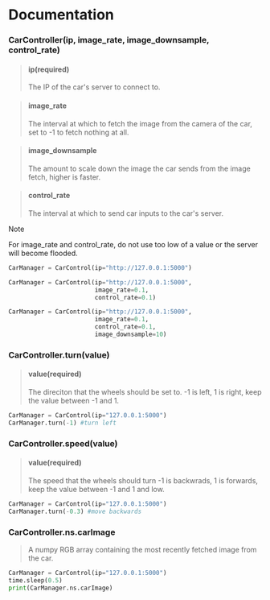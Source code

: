 # Documentation

### CarController(ip, image_rate, image_downsample, control_rate)
> #### ip(required)
> The IP of the car's server to connect to.

> #### image_rate
> The interval at which to fetch the image from the camera of the car, set to -1 to fetch nothing at all.

> #### image_downsample
> The amount to scale down the image the car sends from the image fetch, higher is faster.

> #### control_rate
> The interval at which to send car inputs to the car's server.

> [!NOTE]
> For image_rate and control_rate, do not use too low of a value or the server will become flooded.

```python
CarManager = CarControl(ip="http://127.0.0.1:5000")
```
```python
CarManager = CarControl(ip="http://127.0.0.1:5000", 
                        image_rate=0.1, 
                        control_rate=0.1)
```
```python
CarManager = CarControl(ip="http://127.0.0.1:5000", 
                        image_rate=0.1, 
                        control_rate=0.1, 
                        image_downsample=10)
```

### CarController.turn(value)

> #### value(required)
> The direciton that the wheels should be set to. -1 is left, 1 is right, keep the value between -1 and 1.

```python
CarManager = CarControl(ip="127.0.0.1:5000")
CarManager.turn(-1) #turn left
```

### CarController.speed(value)
> #### value(required)
> The speed that the wheels should turn -1 is backwrads, 1 is forwards, keep the value between -1 and 1 and low.

```python
CarManager = CarControl(ip="127.0.0.1:5000")
CarManager.turn(-0.3) #move backwards 
```

### CarController.ns.carImage
> A numpy RGB array containing the most recently fetched image from the car.

```python
CarManager = CarControl(ip="127.0.0.1:5000")
time.sleep(0.5)
print(CarManager.ns.carImage)
```
